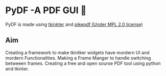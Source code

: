 # PyDF -A PDF GUI :bookmark_tabs: 
PyDF is made using [tkinkter](https://github.com/python/cpython/tree/main/Lib/tkinter)  and [pikepdf (Under MPL 2.0 license) ](https://github.com/pikepdf/pikepdf)
## Aim
Creating a framework to make tkintker widgets have mordern UI and mordern Functionalities.
Making a Frame Manger to handle switching betweeen frames.
Creating a free and open sourse PDF tool using python and tkinter.
